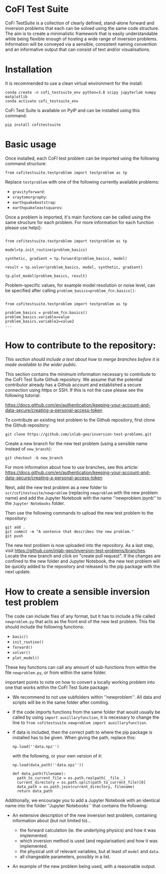 # CoFI Test Suite


CoFi TestSuite is a collection of clearly defined, stand-alone forward and inversion problems that each can be solved using the same code structure. The aim is to create a minimalistic framework that is easily understandable while being flexible enough of hosting a wide range of inversion problems. Information will be conveyed via a sensible, consistent naming convention and an informative output that can consist of text and/or visualisations. 


# Installation

It is recommended to use a clean virtual environment for the install: 

```console
conda create -n cofi_testsuite_env python=3.8 scipy jupyterlab numpy matplotlib
conda activate cofi_testsuite_env
```

CoFi Test Suite is available on PyIP and can be installed using this command:

```console
pip install cofitestsuite
```

# Basic usage

Once installed, each CoFI test problem can be imported using the following command structure:

```console
from cofitestsuite.testproblem import testproblem as tp
```

Replace ``testproblem`` with one of the following currently available problems:

- ``gravityforward``: 
- ``xraytomorgraphy``: 
- ``earthquakebootstrap``: 
- ``earthquakeleastsquares``: 

Once a problem is imported, it's main functions can be called using the same structure for each problem. For more information for each function please use help():

```console

from cofitestsuite.testproblem import testproblem as tp

model=tp.init_routine(problem_basics) 

synthetic, gradient = tp.forward(problem_basics, model)

result = tp.solver(problem_basics, model, synthetic, gradient)

tp.plot_model(problem_basics, result)

```

Problem-specific values, for example model resolution or noise level, can be specified after calling ``problem_basics=problem_fcn.basics()``:


```console

from cofitestsuite.testproblem import testproblem as tp

problem_basics = problem_fcn.basics()
problem_basics.variable=value
problem_basics.variable2=value2
...

```

# How to contribute to the repository:
 <em>This section should include a text about how to merge branches before it is made available to the wider public.</em>

This section contains the minimum information necessary to contribute to the CoFI Test Suite Github repository. We assume that the potential contributor already has a Github account and established a secure connection using https or SSH. If this is not the case please see the following tutorial: 

https://docs.github.com/en/authentication/keeping-your-account-and-data-secure/creating-a-personal-access-token

To contribute an existing test problem to the Github repository, first clone the Github repository: 

```console
git clone https://github.com/inlab-geo/inversion-test-problems.git
```

Create a new branch for the new test problem (using a sensible name instead of ``new_branch``):

```console
git checkout -b new_branch
```

For more information about how to use branches, see this article:
https://docs.github.com/en/authentication/keeping-your-account-and-data-secure/creating-a-personal-access-token

Next, add the new test problem as a new folder to ``scr/cofitestsuite/newproblem`` (replacing ``newproblem`` with the new problem name) and add the Jupyter Notebook with the name ''newproblem.ipynb'' to the ``Jupyter Notebooks`` folder. 

Then use the following commands to upload the new test problem to the repository:

```console
git add .
git commit -m "A sentence that describes the new problem."
git push
```

The new test problem is now uploaded into the repository. As a last step, visit https://github.com/inlab-geo/inversion-test-problems/branches. Locate the new branch and click on "create pull request". If the changes are confined to the new folder and Jupyter Notebook, the new test problem will be quickly added to the repository and released to the pip package with the next update.

# How to create a sensible inversion test problem

The code can include files of any format, but it has to include a file called ``newproblem.py`` that acts as the front end of the new test problem. This file should include the following functions: 
- ``basic()``
- ``init_routine()``
- ``forward()``
- ``solver()``
- ``plot_model()``

These key functions can call any amount of sub-functions from within the file ``newproblem.py``, or from within the same folder.

important points to note on how to convert a locally working problem into one that works within the CoFI Test Suite package:

- We recommend to not use subfolders within ''newproblem''. All data and scripts will be in the same folder after comiling.

- If the code imports functions from the same folder that would usually be called by using ``import auxillaryfunction``, it is necessary to change the line to ``from cofitestsuite.newproblem import auxillaryfunction``.

- If data is included, then the correct path to where the pip package is installed has to be given. When giving the path, replace this: 
  ```console 
  np.load(''data.npz'')
  ```
  with the following, or your own version of it:

  ```console
  np.load(data_path(''data.npz''))
    
  def data_path(filename):
    path_to_current_file = os.path.realpath(__file__)
    current_directory = os.path.split(path_to_current_file)[0]
    data_path = os.path.join(current_directory, filename)
    return data_path
  ```

Additionally, we encourage you to add a Jupyter Notebook with an identical name into the folder ''Jupyter Notebooks`` that contains the following:

- An extensive description of the new inversion test problem, containing information about (but not limited to)...
  - the forward calculation (ie. the underlying physics) and how it was implemented.
  - which inversion method is used (and regularisation) and how it was implemented.
  - the physical unit of relevant variables, but at least of ``model`` and ``data``.
  - all changeable parameters, possibly in a list.

- An example of the new problem being used, with a reasonable output.



<!---  Binder does not work right now.   -->
<!---  [![Binder](https://mybinder.org/badge_logo.svg)](https://mybinder.org/v2/gh/inlab-geo/inversion-test-problems/HEAD)   -->

